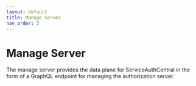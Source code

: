 ```yaml
---
layout: default
title: Manage Server
nav_order: 3
---
```


# Manage Server

The manage server provides the data plane for ServiceAuthCentral in the form of a GraphQL endpoint for managing the authorization server.
